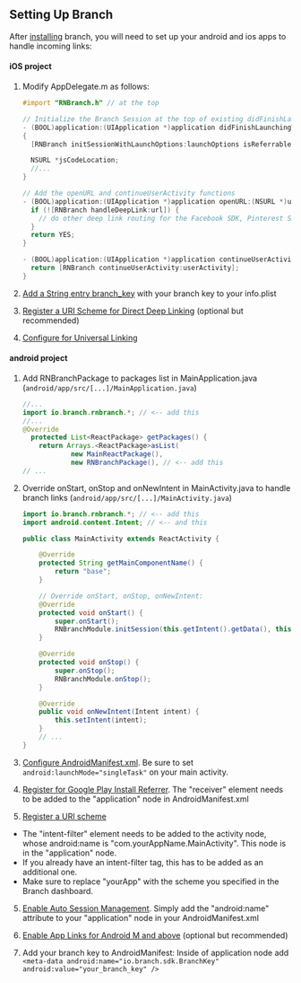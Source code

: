 ## Setting Up Branch
After [installing](./installation.md) branch, you will need to set up your android and ios apps to handle incoming links:

#### iOS project
1. Modify AppDelegate.m as follows:
    ```objective-c
    #import "RNBranch.h" // at the top

    // Initialize the Branch Session at the top of existing didFinishLaunchingWithOptions
    - (BOOL)application:(UIApplication *)application didFinishLaunchingWithOptions:(NSDictionary *)launchOptions
    {
      [RNBranch initSessionWithLaunchOptions:launchOptions isReferrable:YES]; // <-- add this

      NSURL *jsCodeLocation;
      //...
    }

    // Add the openURL and continueUserActivity functions
    - (BOOL)application:(UIApplication *)application openURL:(NSURL *)url sourceApplication:(NSString *)sourceApplication annotation:(id)annotation {
      if (![RNBranch handleDeepLink:url]) {
        // do other deep link routing for the Facebook SDK, Pinterest SDK, etc
      }
      return YES;
    }

    - (BOOL)application:(UIApplication *)application continueUserActivity:(NSUserActivity *)userActivity restorationHandler:(void (^)(NSArray *restorableObjects))restorationHandler {
      return [RNBranch continueUserActivity:userActivity];
    }
    ```
1. [Add a String entry branch_key](https://dev.branch.io/references/ios_sdk/#add-your-branch-key-to-your-project) with your branch key to your info.plist

2. [Register a URI Scheme for Direct Deep Linking](https://dev.branch.io/references/ios_sdk/#register-a-uri-scheme-direct-deep-linking-optional-but-recommended) (optional but recommended)

3. [Configure for Universal Linking](https://dev.branch.io/references/ios_sdk/#support-universal-linking-ios-9)

#### android project

1. Add RNBranchPackage to packages list in MainApplication.java (`android/app/src/[...]/MainApplication.java`)
    ```java
    //...
    import io.branch.rnbranch.*; // <-- add this
    //...
    @Override
      protected List<ReactPackage> getPackages() {
        return Arrays.<ReactPackage>asList(
                new MainReactPackage(),
                new RNBranchPackage(), // <-- add this
    // ...
    ```

1. Override onStart, onStop and onNewIntent in MainActivity.java to handle branch links (`android/app/src/[...]/MainActivity.java`)
    ```java
    import io.branch.rnbranch.*; // <-- add this
    import android.content.Intent; // <-- and this

    public class MainActivity extends ReactActivity {

        @Override
        protected String getMainComponentName() {
            return "base";
        }

        // Override onStart, onStop, onNewIntent:
        @Override
        protected void onStart() {
            super.onStart();
            RNBranchModule.initSession(this.getIntent().getData(), this);
        }

        @Override
        protected void onStop() {
            super.onStop();
            RNBranchModule.onStop();
        }

        @Override
        public void onNewIntent(Intent intent) {
            this.setIntent(intent);
        }
        // ...
    }
    ```

2. [Configure AndroidManifest.xml](https://dev.branch.io/getting-started/sdk-integration-guide/guide/android/#configure-manifest). Be sure to set `android:launchMode="singleTask"` on your main activity.

3. [Register for Google Play Install Referrer](https://dev.branch.io/getting-started/sdk-integration-guide/guide/android/#register-for-google-play-install-referrer). The "receiver" element needs to be added to the "application" node in AndroidManifest.xml

4. [Register a URI scheme](https://dev.branch.io/getting-started/sdk-integration-guide/guide/android/#register-a-uri-scheme)
- The "intent-filter" element needs to be added to the activity node, whose android:name is "com.yourAppName.MainActivity". This node is in the "application" node.
- If you already have an intent-filter tag, this has to be added as an additional one.
- Make sure to replace "yourApp" with the scheme you specified in the Branch dashboard.

5. [Enable Auto Session Management](https://dev.branch.io/getting-started/sdk-integration-guide/guide/android/#enable-auto-session-management). Simply add the "android:name" attribute to your "application" node in your AndroidManifest.xml

6. [Enable App Links for Android M and above](https://dev.branch.io/getting-started/universal-app-links/guide/android/) (optional but recommended)

7. Add your branch key to AndroidManifest: Inside of application node add     `<meta-data android:name="io.branch.sdk.BranchKey" android:value="your_branch_key" />`
